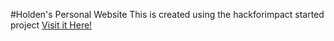 #Holden's Personal Website
This is created using the hackforimpact started project
<hopfully future enployers will be able to see this and gain a better understanding of me.>
[Visit it Here!](https://HoldenEv.github.io)